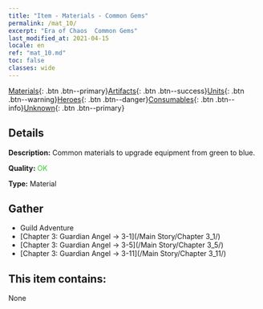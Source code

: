 ```yaml
---
title: "Item - Materials - Common Gems"
permalink: /mat_10/
excerpt: "Era of Chaos  Common Gems"
last_modified_at: 2021-04-15
locale: en
ref: "mat_10.md"
toc: false
classes: wide
---
```

 [Materials](/Items/){: .btn .btn--primary}[Artifacts](/Items/Artifacts/){: .btn .btn--success}[Units](/Items/Units/){: .btn .btn--warning}[Heroes](/Items/Heroes/){: .btn .btn--danger}[Consumables](/Items/Consumables/){: .btn .btn--info}[Unknown](/Items/Unknown/){: .btn .btn--primary}

## Details
 **Description:** Common materials to upgrade equipment from green to blue.

 **Quality:** <span style="color: #32CD32">OK</span>

 **Type:** Material

## Gather

*    Guild Adventure 
*    [Chapter 3: Guardian Angel -> 3-1](/Main Story/Chapter 3_1/) 
*    [Chapter 3: Guardian Angel -> 3-5](/Main Story/Chapter 3_5/) 
*    [Chapter 3: Guardian Angel -> 3-11](/Main Story/Chapter 3_11/) 

## This item contains:

  None

